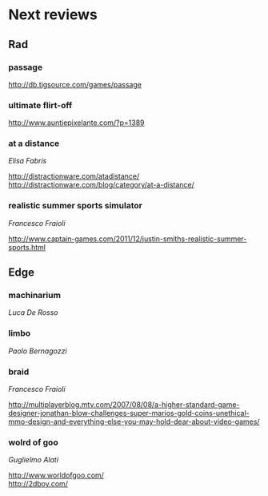 # Next reviews

## Rad

### passage

http://db.tigsource.com/games/passage

### ultimate flirt-off

http://www.auntiepixelante.com/?p=1389

### at a distance

*Elisa Fabris*

http://distractionware.com/atadistance/<br/>
http://distractionware.com/blog/category/at-a-distance/

### realistic summer sports simulator

*Francesco Fraioli*

http://www.captain-games.com/2011/12/justin-smiths-realistic-summer-sports.html

## Edge

### machinarium

*Luca De Rosso*

### limbo

*Paolo Bernagozzi*

### braid

*Francesco Fraioli*

http://multiplayerblog.mtv.com/2007/08/08/a-higher-standard-game-designer-jonathan-blow-challenges-super-marios-gold-coins-unethical-mmo-design-and-everything-else-you-may-hold-dear-about-video-games/


### wolrd of goo

*Guglielmo Alati*

http://www.worldofgoo.com/<br/>
http://2dboy.com/